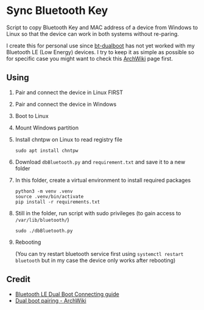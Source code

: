 # Sync Bluetooth Key
Script to copy Bluetooth Key and MAC address of a device from Windows to Linux so that the device can work in both systems without re-paring.

I create this for personal use since [bt-dualboot](https://github.com/x2es/bt-dualboot) has not yet worked with my Bluetooth LE (Low Energy) devices. I try to keep it as simple as possible so for specific case you might want to check this [ArchWiki](https://wiki.archlinux.org/title/Bluetooth#Preparing_Bluetooth_5.1_Keys) page first.

## Using
1. Pair and connect the device in Linux FIRST
2. Pair and connect the device in Windows
3. Boot to Linux
4. Mount Windows partition
5. Install chntpw on Linux to read registry file
    ``` 
    sudo apt install chntpw 
    ```
6. Download `dbBluetooth.py` and `requirement.txt` and save it to a new folder
7. In this folder, create a virtual environment to install required packages
   ```
   python3 -m venv .venv
   source .venv/bin/activate
   pip install -r requirements.txt
   ```
8. Still in the folder, run script with sudo privileges (to gain access to `/var/lib/bluetooth/`)
   ```
   sudo ./dbBluetooth.py
   ```
9.  Rebooting 
    
    (You can try restart bluetooth service first using `systemctl restart bluetooth` but in my case the device only works after rebooting)
    
## Credit
* [Bluetooth LE Dual Boot Connecting guide](https://gist.github.com/tVienonen/fad5cb68e6449f6c4804e276094516e3)
* [Dual boot pairing - ArchWiki](https://wiki.archlinux.org/title/Bluetooth#Preparing_Bluetooth_5.1_Keys)